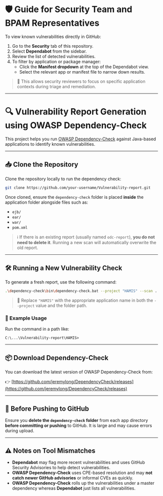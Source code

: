 # 🛡️ Guide for Security Team and BPAM Representatives

To view known vulnerabilities directly in GitHub:

1. Go to the **Security** tab of this repository.
2. Select **Dependabot** from the sidebar.
3. Review the list of detected vulnerabilities.
4. To filter by application or package manager:
   - Click the **Manifest dropdown** at the top of the Dependabot view.
   - Select the relevant app or manifest file to narrow down results.

> 🔎 This allows security reviewers to focus on specific application contexts during triage and remediation.

---

# 🔍 Vulnerability Report Generation using OWASP Dependency-Check

This project helps you run [OWASP Dependency-Check](https://github.com/jeremylong/DependencyCheck) against Java-based applications to identify known vulnerabilities.

---

## 📥 Clone the Repository

Clone the repository locally to run the dependency check:

```bash
git clone https://github.com/your-username/Vulnerability-report.git
```

Once cloned, ensure the `dependency-check` folder is placed **inside** the application folder alongside files such as:

- `ejb/`
- `ear/`
- `war/`
- `pom.xml`

> ℹ️ If there is an existing report (usually named `odc-report`), **you do not need to delete it**. Running a new scan will automatically overwrite the old report.

---

## 🛠️ Running a New Vulnerability Check

To generate a fresh report, use the following command:

```bash
.\dependency-check\bin\dependency-check.bat --project "HAMIS" --scan . --format HTML --out ./odc-report --enableExperimental
```

> 🔁 Replace `"HAMIS"` with the appropriate application name in both the `--project` value and the folder path.

### 📝 Example Usage

Run the command in a path like:

```
C:\...\Vulnerability-report\HAMIS>
```

---

## 📦 Download Dependency-Check

You can download the latest version of OWASP Dependency-Check from:

👉 [https://github.com/jeremylong/DependencyCheck/releases](https://github.com/jeremylong/DependencyCheck/releases)

---

## 🚫 Before Pushing to GitHub

Ensure you **delete the `dependency-check` folder** from each app directory **before committing or pushing** to GitHub. It is large and may cause errors during upload.

---

## ⚠️ Notes on Tool Mismatches

- **Dependabot** may flag more recent vulnerabilities and uses GitHub Security Advisories to help detect vulnerabilities.
- **OWASP Dependency-Check** uses CPE-based resolution and may **not catch newer GitHub advisories** or informal CVEs as quickly.
- **OWASP Dependency-Check** rolls up the vulnerabilities under a master dependency whereas **Dependabot** just lists all vulnerabilities.
